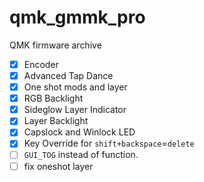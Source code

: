 # qmk_gmmk_pro
QMK firmware archive

- [x] Encoder
- [x] Advanced Tap Dance
- [x] One shot mods and layer
- [x] RGB Backlight
- [x] Sideglow Layer Indicator
- [x] Layer Backlight
- [x] Capslock and Winlock LED
- [x] Key Override for `shift+backspace`=`delete`
- [ ] `GUI_TOG` instead of function.
- [ ] fix oneshot layer
